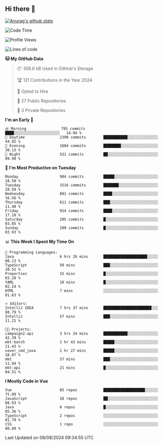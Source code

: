 ## Hi there 👋

[![Anurag's github stats](https://github-readme-stats.vercel.app/api?username=Songwonseok)](https://github.com/anuraghazra/github-readme-stats)



<!--START_SECTION:waka-->
![Code Time](http://img.shields.io/badge/Code%20Time-2%2C966%20hrs%2056%20mins-blue)

![Profile Views](http://img.shields.io/badge/Profile%20Views-0-blue)

![Lines of code](https://img.shields.io/badge/From%20Hello%20World%20I%27ve%20Written-34.8%20million%20lines%20of%20code-blue)

**🐱 My GitHub Data** 

> 📦 358.6 kB Used in GitHub's Storage 
 > 
> 🏆 121 Contributions in the Year 2024
 > 
> 💼 Opted to Hire
 > 
> 📜 27 Public Repositories 
 > 
> 🔑 3 Private Repositories 
 > 
**I'm an Early 🐤** 

```text
🌞 Morning                795 commits         ████░░░░░░░░░░░░░░░░░░░░░   14.94 % 
🌆 Daytime                2390 commits        ███████████░░░░░░░░░░░░░░   44.92 % 
🌃 Evening                1604 commits        ████████░░░░░░░░░░░░░░░░░   30.15 % 
🌙 Night                  531 commits         ██░░░░░░░░░░░░░░░░░░░░░░░   09.98 % 
```
📅 **I'm Most Productive on Tuesday** 

```text
Monday                   984 commits         █████░░░░░░░░░░░░░░░░░░░░   18.50 % 
Tuesday                  1516 commits        ███████░░░░░░░░░░░░░░░░░░   28.50 % 
Wednesday                881 commits         ████░░░░░░░░░░░░░░░░░░░░░   16.56 % 
Thursday                 611 commits         ███░░░░░░░░░░░░░░░░░░░░░░   11.48 % 
Friday                   914 commits         ████░░░░░░░░░░░░░░░░░░░░░   17.18 % 
Saturday                 205 commits         █░░░░░░░░░░░░░░░░░░░░░░░░   03.85 % 
Sunday                   209 commits         █░░░░░░░░░░░░░░░░░░░░░░░░   03.93 % 
```


📊 **This Week I Spent My Time On** 

```text
💬 Programming Languages: 
Java                     6 hrs 26 mins       ████████████████████░░░░░   80.13 % 
TypeScript               50 mins             ███░░░░░░░░░░░░░░░░░░░░░░   10.52 % 
Properties               15 mins             █░░░░░░░░░░░░░░░░░░░░░░░░   03.28 % 
YAML                     10 mins             █░░░░░░░░░░░░░░░░░░░░░░░░   02.24 % 
HTML                     7 mins              ░░░░░░░░░░░░░░░░░░░░░░░░░   01.63 % 

🔥 Editors: 
IntelliJ IDEA            7 hrs 37 mins       ██████████████████████░░░   88.79 % 
IntelliJ                 57 mins             ███░░░░░░░░░░░░░░░░░░░░░░   11.21 % 

🐱‍💻 Projects: 
campaign2-api            3 hrs 24 mins       ███████████░░░░░░░░░░░░░░   42.39 % 
mkt-batch                1 hr 43 mins        █████░░░░░░░░░░░░░░░░░░░░   21.43 % 
naver_cmd_java           1 hr 27 mins        █████░░░░░░░░░░░░░░░░░░░░   18.07 % 
mkt                      57 mins             ███░░░░░░░░░░░░░░░░░░░░░░   11.94 % 
mkt-api                  21 mins             █░░░░░░░░░░░░░░░░░░░░░░░░   04.51 % 
```

**I Mostly Code in Vue** 

```text
Vue                      85 repos            ███████████████████░░░░░░   75.89 % 
JavaScript               10 repos            ██░░░░░░░░░░░░░░░░░░░░░░░   08.93 % 
Java                     6 repos             █░░░░░░░░░░░░░░░░░░░░░░░░   05.36 % 
TypeScript               2 repos             ░░░░░░░░░░░░░░░░░░░░░░░░░   01.79 % 
CSS                      1 repo              ░░░░░░░░░░░░░░░░░░░░░░░░░   00.89 % 
```




 Last Updated on 08/08/2024 09:34:55 UTC
<!--END_SECTION:waka-->
